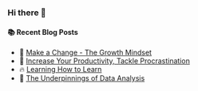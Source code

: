 ### Hi there 👋

#### :books: Recent Blog Posts
<!-- BLOGPOSTS:START -->
 - 💫 [Make a Change - The Growth Mindset](https://fullstackprocrastinator.hashnode.dev/make-a-change-the-growth-mindset)
 - 💯 [Increase Your Productivity, Tackle Procrastination](https://fullstackprocrastinator.hashnode.dev/increase-your-productivity-tackle-procrastination)
 - 🔥 [Learning How to Learn](https://fullstackprocrastinator.hashnode.dev/learning-how-to-learn)
 - 🚀 [The Underpinnings of Data Analysis](https://fullstackprocrastinator.hashnode.dev/the-underpinnings-of-data-analysis)<!-- BLOGPOSTS:END -->

<!--
**fullstackprocrastinator/fullstackprocrastinator** is a ✨ _special_ ✨ repository because its `README.md` (this file) appears on your GitHub profile.

Here are some ideas to get you started:

- 🔭 I’m currently working on ...
- 🌱 I’m currently learning ...
- 👯 I’m looking to collaborate on ...
- 🤔 I’m looking for help with ...
- 💬 Ask me about ...
- 📫 How to reach me: ...
- 😄 Pronouns: ...
- ⚡ Fun fact: ...
-->
